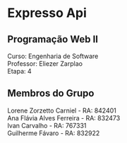 # Expresso Api
## Programação Web II
Curso: Engenharia de Software \
Professor: Eliezer Zarplao \
Etapa: 4 

## Membros do Grupo
Lorene Zorzetto Carniel - RA: 842401 \
Ana Flávia Alves Ferreira - RA: 832473 \
Ivan Carvalho - RA: 767331 \
Guilherme Fávaro - RA: 832922 